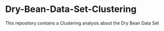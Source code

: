 # Dry-Bean-Data-Set-Clustering
This repository contains a Clustering analysis about the Dry Bean Data Set
